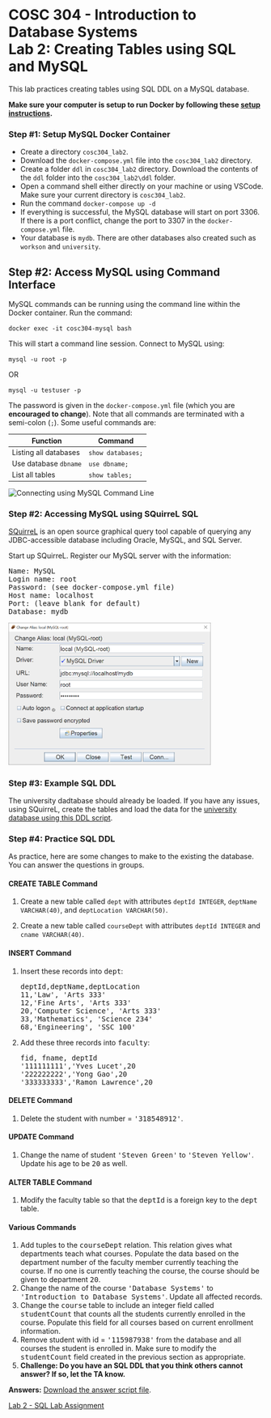 # COSC 304 - Introduction to Database Systems<br>Lab 2: Creating Tables using SQL and MySQL

This lab practices creating tables using SQL DDL on a MySQL database.

**Make sure your computer is setup to run Docker by following these [setup instructions](../setup).**

### Step #1: Setup MySQL Docker Container

 - Create a directory `cosc304_lab2`.
 - Download the `docker-compose.yml` file into the `cosc304_lab2` directory. 
 - Create a folder `ddl` in `cosc304_lab2` directory. Download the contents of the `ddl` folder into the `cosc304_lab2\ddl` folder.
 - Open a command shell either directly on your machine or using VSCode. Make sure your current directory is `cosc304_lab2`.
 - Run the command `docker-compose up -d`
 - If everything is successful, the MySQL database will start on port 3306. If there is a port conflict, change the port to 3307 in the `docker-compose.yml` file.
 - Your database is `mydb`. There are other databases also created such as `workson` and `university`.

## Step #2: Access MySQL using Command Interface

MySQL commands can be running using the command line within the Docker container. Run the command:

```
docker exec -it cosc304-mysql bash
```

This will start a command line session. Connect to MySQL using:

```
mysql -u root -p
```
OR
```
mysql -u testuser -p
```

The password is given in the `docker-compose.yml` file (which you are **encouraged to change**). Note that all commands are terminated with a semi-colon (`;`). Some useful commands are:

| Function  | Command |
| ------------- | ------------- |
| Listing all databases	  | `show databases;`  |
| Use database `dbname`  | `use dbname;`  |
| List all tables  | `show tables;`  |

![Connecting using MySQL Command Line](img/commandline.png)

### Step #2: Accessing MySQL using SQuirreL SQL

[SQuirreL](http://squirrel-sql.sourceforge.net) is an open source graphical query tool capable of querying any JDBC-accessible database including Oracle, MySQL, and SQL Server.

Start up SQuirreL.  Register our MySQL server with the information: 

<pre>
Name: MySQL
Login name: root
Password: (see docker-compose.yml file)
Host name: localhost
Port: (leave blank for default)
Database: mydb
</pre>

<img src="img/squirrel-mysql.png" width="400" alt="MySQL Connection Setup in SQuirreL">

### Step #3: Example SQL DDL

The university dadtabase should already be loaded. If you have any issues, using SQuirreL, create the tables and load the data for the [university database using this DDL script](ddl/university_MySQL_DDL.sql).  

### Step #4: Practice SQL DDL

As practice, here are some changes to make to the existing the database.  You can answer the questions in groups.

#### CREATE TABLE Command

1. Create a new table called `dept` with attributes `deptId INTEGER`, `deptName VARCHAR(40)`, and `deptLocation VARCHAR(50)`.

2. Create a new table called `courseDept` with attributes `deptId INTEGER` and `cname VARCHAR(40)`.

#### INSERT Command

<ol>
<li>Insert these records into <tt>dept</tt>:
<pre>
deptId,deptName,deptLocation
11,'Law', 'Arts 333'
12,'Fine Arts', 'Arts 333'
20,'Computer Science', 'Arts 333'
33,'Mathematics', 'Science 234'
68,'Engineering', 'SSC 100'
</pre></li>

<li>Add these three records into <tt>faculty</tt>:
<pre>
fid, fname, deptId
'111111111','Yves Lucet',20
'222222222','Yong Gao',20
'333333333','Ramon Lawrence',20
</pre></li>
</ol>

#### DELETE Command

<ol>
<li>Delete the student with number = <tt>'318548912'</tt>.</li>
</ol>

#### UPDATE Command

<ol>
<li>Change the name of student <tt>'Steven Green'</tt> to <tt>'Steven Yellow'</tt>.  Update his age to be <tt>20</tt> as well.</li>
</ol>

#### ALTER TABLE Command

<ol>
<li>Modify the faculty table so that the <tt>deptId</tt> is a foreign key to the <tt>dept</tt> table.</li>
</ol>

#### Various Commands

<ol>
<li>Add tuples to the <tt>courseDept</tt> relation.  This relation gives what departments teach what courses.  Populate the data based on the department number of the faculty member currently teaching the course.  If no one is currently teaching the course, the course should be given to department <tt>20</tt>.</li>

<li>Change the name of the course <tt>'Database Systems'</tt> to <tt>'Introduction to Database Systems'</tt>.  Update all affected records.</li>

<li>Change the <tt>course</tt> table to include an integer field called <tt>studentCount</tt> that counts all the students currently enrolled in the course.  Populate this field for all courses based on current enrollment information.</li>

<li>Remove student with id = <tt>'115987938'</tt> from the database and all courses the student is enrolled in.  Make sure to modify the <tt>studentCount</tt> field created in the previous section as appropriate.</li>


<li><B>Challenge: Do you have an SQL DDL that you think others cannot answer?  If so, let the TA know.</B></li>

</ol>

**Answers:**  <a href="labAnswers_DDL.txt">Download the answer script file</a>.</p>

[Lab 2 - SQL Lab Assignment](assign/)

